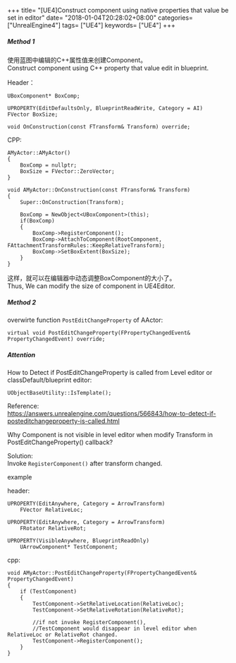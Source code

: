 +++
title= "[UE4]Construct component using native properties that value be set in editor"
date= "2018-01-04T20:28:02+08:00"
categories= ["UnrealEngine4"]
tags= ["UE4"]
keywords= ["UE4"]
+++

##### Method 1

使用蓝图中编辑的C++属性值来创建Component。  
Construct component using C++ property that value edit in blueprint.

Header：

    UBoxComponent* BoxComp;
    
    UPROPERTY(EditDefaultsOnly, BlueprintReadWrite, Category = AI)
    FVector BoxSize;
    
    void OnConstruction(const FTransform& Transform) override;
    
CPP:

    AMyActor::AMyActor()
    {
        BoxComp = nullptr;
        BoxSize = FVector::ZeroVector;
    }
    
    void AMyActor::OnConstruction(const FTransform& Transform)
    {
        Super::OnConstruction(Transform);
        
        BoxComp = NewObject<UBoxComponent>(this);
        if(BoxComp)
        {
            BoxComp->RegisterComponent();
            BoxComp->AttachToComponent(RootComponent, FAttachmentTransformRules::KeepRelativeTransform);
            BoxComp->SetBoxExtent(BoxSize);
        }
    }

这样，就可以在编辑器中动态调整BoxComponent的大小了。  
Thus, We can modify the size of component in UE4Editor.

##### Method 2

overwirte function `PostEditChangeProperty` of AActor:

    virtual void PostEditChangeProperty(FPropertyChangedEvent& PropertyChangedEvent) override;

##### Attention
    
How to Detect if PostEditChangeProperty is called from Level editor or classDefault/blueprint editor:
    
    UObjectBaseUtility::IsTemplate();
    
Reference:  
https://answers.unrealengine.com/questions/566843/how-to-detect-if-posteditchangeproperty-is-called.html

Why Component is not visible in level editor when modify Transform in PostEditChangeProperty() callback?

Solution:  
Invoke `RegisterComponent()` after transform changed.

example

header:

    UPROPERTY(EditAnywhere, Category = ArrowTransform)
        FVector RelativeLoc;
    
	UPROPERTY(EditAnywhere, Category = ArrowTransform)
        FRotator RelativeRot;
    
    UPROPERTY(VisibleAnywhere, BlueprintReadOnly)
		UArrowComponent* TestComponent;
        
cpp:

    void AMyActor::PostEditChangeProperty(FPropertyChangedEvent& PropertyChangedEvent)
    {
        if (TestComponent)
        {
            TestComponent->SetRelativeLocation(RelativeLoc);
            TestComponent->SetRelativeRotation(RelativeRot);

            //if not invoke RegisterComponent(), 
            //TestComponent would disappear in level editor when RelativeLoc or RelativeRot changed.
            TestComponent->RegisterComponent();
        }
    }
    
